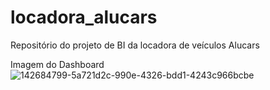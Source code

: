 # locadora_alucars
Repositório do projeto de BI da locadora de veículos Alucars

Imagem do Dashboard
![142684799-5a721d2c-990e-4326-bdd1-4243c966bcbe](https://user-images.githubusercontent.com/55302289/145465581-df210367-3827-4026-ac17-26b4ba2088f2.png)
